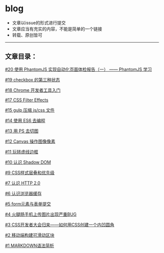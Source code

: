 # blog

* 文章以issue的形式进行提交
* 文章应当有充实的内容，不能是简单的一个链接
* 转载、原创皆可

---------------

## 文章目录：


[#20 使用 PhantomJS 实现自动化页面体检报告（一） —— PhantomJS 学习](https://github.com/YIXUNFE/blog/issues/20)

[#19 checkbox 的第三种状态](https://github.com/YIXUNFE/blog/issues/19)

[#18 Chrome 开发者工具入门](https://github.com/YIXUNFE/blog/issues/18)

[#17 CSS Filter Effects](https://github.com/YIXUNFE/blog/issues/17)

[#15 gulp 压缩 js/css 文件](https://github.com/YIXUNFE/blog/issues/15)

[#14 使用 ES6 去编程](https://github.com/YIXUNFE/blog/issues/14)

[#13 用 PS 去切图](https://github.com/YIXUNFE/blog/issues/13)

[#12 Canvas 操作图像像素](https://github.com/YIXUNFE/blog/issues/12)

[#11 玩转虚线边框](https://github.com/YIXUNFE/blog/issues/11)

[#10 认识 Shadow DOM](https://github.com/YIXUNFE/blog/issues/10)

[#9 CSS样式层叠和优先级](https://github.com/YIXUNFE/blog/issues/9)

[#7 认识 HTTP 2.0](https://github.com/YIXUNFE/blog/issues/7)

[#6 认识浏览器缓存](https://github.com/YIXUNFE/blog/issues/6)

[#5 form元素与表单提交](https://github.com/YIXUNFE/blog/issues/5)

[#4 火腿肠手机上传图片出现严重BUG](https://github.com/YIXUNFE/blog/issues/4)

[#3 CSS开发者大会归来——如何用CSS创建一个内凹圆角](https://github.com/YIXUNFE/blog/issues/3)

[#2 移动端构建可滑动区块](https://github.com/YIXUNFE/blog/issues/2)

[#1 MARKDOWN语法简析](https://github.com/YIXUNFE/blog/issues/1)

